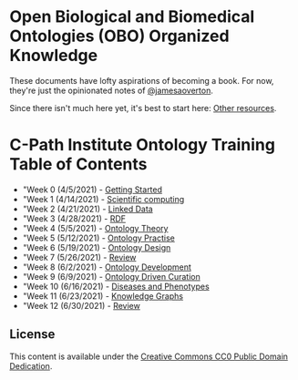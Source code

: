 # Open Biological and Biomedical Ontologies (OBO) Organized Knowledge

These documents have lofty aspirations of becoming a book.
For now, they're just the opinionated notes of [@jamesaoverton](https://github.com/jamesaoverton).

Since there isn't much here yet, it's best to start here: [Other resources](other/README.md).

# C-Path Institute Ontology Training Table of Contents

- "Week 0 (4/5/2021) - [Getting Started](https://github.com/jamesaoverton/obook/tree/master/gettingStarted)
- "Week 1 (4/14/2021) - [Scientific computing](https://github.com/jamesaoverton/obook/tree/master/week01)
- "Week 2 (4/21/2021) - [Linked Data](https://github.com/jamesaoverton/obook/tree/master/week02)
- "Week 3 (4/28/2021) - [RDF](https://github.com/jamesaoverton/obook/tree/master/week03)
- "Week 4 (5/5/2021) - [Ontology Theory](https://github.com/jamesaoverton/obook/tree/master/week04)
- "Week 5 (5/12/2021) - [Ontology Practise](https://github.com/jamesaoverton/obook/tree/master/week05)
- "Week 6 (5/19/2021) - [Ontology Design](https://github.com/jamesaoverton/obook/tree/master/week06)
- "Week 7 (5/26/2021) - [Review](https://github.com/jamesaoverton/obook/tree/master/week07)
- "Week 8 (6/2/2021) - [Ontology Development](https://github.com/jamesaoverton/obook/tree/master/week08)
- "Week 9 (6/9/2021) - [Ontology Driven Curation](https://github.com/jamesaoverton/obook/tree/master/week09)
- "Week 10 (6/16/2021) - [Diseases and Phenotypes](https://github.com/jamesaoverton/obook/tree/master/week10)
- "Week 11 (6/23/2021) - [Knowledge Graphs](https://github.com/jamesaoverton/obook/tree/master/week11)
- "Week 12 (6/30/2021) - [Review](https://github.com/jamesaoverton/obook/tree/master/week12)

## License

This content is available under the [Creative Commons CC0 Public Domain Dedication](LICENSE).
